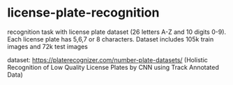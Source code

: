 # license-plate-recognition
recognition task with license plate dataset (26 letters A-Z and 10 digits 0-9). Each license plate has 5,6,7 or 8 characters. Dataset includes 105k train images and 72k test images

dataset: https://platerecognizer.com/number-plate-datasets/  (Holistic Recognition of Low Quality License Plates by CNN using Track Annotated Data)
